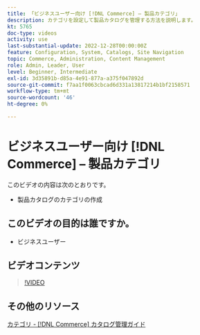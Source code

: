 ```yaml
---
title: 「ビジネスユーザー向け [!DNL Commerce] – 製品カテゴリ」
description: カテゴリを設定して製品カタログを管理する方法を説明します。
kt: 5765
doc-type: videos
activity: use
last-substantial-update: 2022-12-28T00:00:00Z
feature: Configuration, System, Catalogs, Site Navigation
topic: Commerce, Administration, Content Management
role: Admin, Leader, User
level: Beginner, Intermediate
exl-id: 3d35891b-d85a-4e91-877a-a375f047892d
source-git-commit: f7aa1f0063cbcad6d331a13817214b1bf2158571
workflow-type: tm+mt
source-wordcount: '46'
ht-degree: 0%

---
```


# ビジネスユーザー向け [!DNL Commerce] – 製品カテゴリ

このビデオの内容は次のとおりです。

- 製品カタログのカテゴリの作成

## このビデオの目的は誰ですか。

- ビジネスユーザー

## ビデオコンテンツ

>[!VIDEO](https://video.tv.adobe.com/v/330025?quality=12&learn=on&captions=jpn)

## その他のリソース

[ カテゴリ - [!DNL Commerce]  カタログ管理ガイド ](https://experienceleague.adobe.com/docs/commerce-admin/catalog/categories/categories.html?lang=ja)
